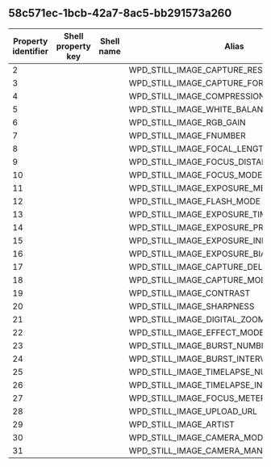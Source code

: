 ## 58c571ec-1bcb-42a7-8ac5-bb291573a260

Property identifier | Shell property key | Shell name | Alias
--- | --- | --- | ---
2 |  |  | WPD_STILL_IMAGE_CAPTURE_RESOLUTION
3 |  |  | WPD_STILL_IMAGE_CAPTURE_FORMAT
4 |  |  | WPD_STILL_IMAGE_COMPRESSION_SETTING
5 |  |  | WPD_STILL_IMAGE_WHITE_BALANCE
6 |  |  | WPD_STILL_IMAGE_RGB_GAIN
7 |  |  | WPD_STILL_IMAGE_FNUMBER
8 |  |  | WPD_STILL_IMAGE_FOCAL_LENGTH
9 |  |  | WPD_STILL_IMAGE_FOCUS_DISTANCE
10 |  |  | WPD_STILL_IMAGE_FOCUS_MODE
11 |  |  | WPD_STILL_IMAGE_EXPOSURE_METERING_MODE
12 |  |  | WPD_STILL_IMAGE_FLASH_MODE
13 |  |  | WPD_STILL_IMAGE_EXPOSURE_TIME
14 |  |  | WPD_STILL_IMAGE_EXPOSURE_PROGRAM_MODE
15 |  |  | WPD_STILL_IMAGE_EXPOSURE_INDEX
16 |  |  | WPD_STILL_IMAGE_EXPOSURE_BIAS_COMPENSATION
17 |  |  | WPD_STILL_IMAGE_CAPTURE_DELAY
18 |  |  | WPD_STILL_IMAGE_CAPTURE_MODE
19 |  |  | WPD_STILL_IMAGE_CONTRAST
20 |  |  | WPD_STILL_IMAGE_SHARPNESS
21 |  |  | WPD_STILL_IMAGE_DIGITAL_ZOOM
22 |  |  | WPD_STILL_IMAGE_EFFECT_MODE
23 |  |  | WPD_STILL_IMAGE_BURST_NUMBER
24 |  |  | WPD_STILL_IMAGE_BURST_INTERVAL
25 |  |  | WPD_STILL_IMAGE_TIMELAPSE_NUMBER
26 |  |  | WPD_STILL_IMAGE_TIMELAPSE_INTERVAL
27 |  |  | WPD_STILL_IMAGE_FOCUS_METERING_MODE
28 |  |  | WPD_STILL_IMAGE_UPLOAD_URL
29 |  |  | WPD_STILL_IMAGE_ARTIST
30 |  |  | WPD_STILL_IMAGE_CAMERA_MODEL
31 |  |  | WPD_STILL_IMAGE_CAMERA_MANUFACTURER

